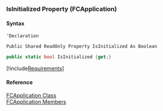 ﻿### IsInitialized Property (FCApplication)

#### Syntax

```vbnet
'Declaration

Public Shared ReadOnly Property IsInitialized As Boolean
```

```csharp
public static bool IsInitialized {get;}
```

[!include[Requirements](../partials/requirements.md)]

#### Reference

[FCApplication Class](fcSDK~FChoice.Foundation.FCApplication.md)  
[FCApplication Members](fcSDK~FChoice.Foundation.FCApplication_members.md)